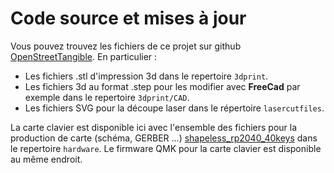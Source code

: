 # Code source et mises à jour

Vous pouvez trouvez les fichiers de ce projet sur github [OpenStreetTangible](https://github.com/braillerap/OpenStreetTangible). En particulier :

* Les fichiers .stl d'impression 3d dans le repertoire `3dprint`.
* Les fichiers 3d au format .step pour les modifier avec **FreeCad** par exemple dans le repertoire `3dprint/CAD`.
* Les fichiers SVG pour la découpe laser dans le répertoire `lasercutfiles`.

La carte clavier est disponible ici avec l'ensemble des fichiers pour la production de carte (schéma, GERBER ...) [shapeless_rp2040_40keys](https://github.com/crocsg/shapeless_rp2040_40keys) dans le repertoire `hardware`.
Le firmware QMK pour la carte clavier est disponible au même endroit.

